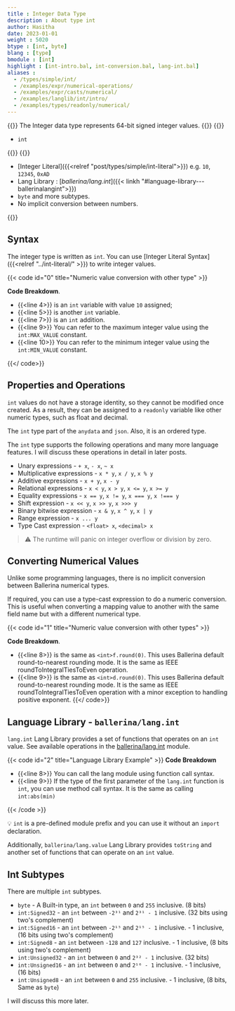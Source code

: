 ```yaml
---
title : Integer Data Type
description : About type int
author: Hasitha
date: 2023-01-01
weight : 5020
btype : [int, byte]
blang : [type]
bmodule : [int]
highlight : [int-intro.bal, int-conversion.bal, lang-int.bal]
aliases :
  - /types/simple/int/
  - /examples/expr/numerical-operations/
  - /examples/expr/casts/numerical/
  - /examples/langlib/int/intro/
  - /examples/types/readonly/numerical/
---
```

{{<md class="summary">}}
The Integer data type represents 64-bit signed integer values.
{{</md>}}
{{<md class="syntax">}}

* `int`

{{</md>}}
{{<md class="tldr">}}

* [Integer Literal]({{<relref "post/types/simple/int-literal">}}) e.g. `10`, `12345`, `0xAD`
* Lang Library : [*ballerina/lang.int*]({{< linkh "#language-library---ballerinalangint">}})
* `byte` and more subtypes.
* No implicit conversion between numbers.

{{</md>}}

<!--more-->

## Syntax

The integer type is written as `int`. You can use [Integer Literal Syntax]({{<relref "../int-literal/" >}}) to write integer values.

{{< code id="0" title="Numeric value conversion with other type" >}}

**Code Breakdown**.

* {{<line 4>}} is an `int` variable with value `10` assigned;
* {{<line 5>}} is another `int` variable.
* {{<line 7>}} is an `int` addition.
* {{<line 9>}} You can refer to the maximum integer value using the `int:MAX_VALUE` constant.
* {{<line 10>}} You can refer to the minimum integer value using the `int:MIN_VALUE` constant.
  
{{</ code>}}

## Properties and Operations

`int` values do not have a storage identity, so they cannot be modified once created. As a result, they can be assigned to a `readonly` variable like other numeric types, such as float and decimal.

The `int` type part of the `anydata` and `json`. Also, it is an ordered type.

The `int` type supports the following operations and many more language features. I will discuss these operations in detail in later posts.

* Unary expressions               - `+ x`, `- x`, `~ x`
* Multiplicative expressions      - `x * y`, `x / y`, `x % y`
* Additive expressions            - `x + y`, `x - y`
* Relational expressions          - `x < y`, `x > y`, `x <= y`, `x >= y`
* Equality expressions            - `x == y`, `x != y`, `x === y`, `x !=== y`
* Shift expression                - `x << y`, `x >> y`, `x >>> y`
* Binary bitwise expression       - `x & y`, `x ^ y`, `x | y`
* Range expression                - `x ... y`
* Type Cast expression            - `<float> x`, `<decimal> x`

> ⚠ The runtime will panic on integer overflow or division by zero.

## Converting Numerical Values

Unlike some programming languages, there is no implicit conversion between Ballerina numerical types.

If required, you can use a type-cast expression to do a numeric conversion. This is useful when converting a mapping value to another with the same field name but with a different numerical type.

{{< code id="1" title="Numeric value conversion with other types" >}}

**Code Breakdown**.

* {{<line 8>}} is the same as `<int>f.round(0)`. This uses Ballerina default round-to-nearest rounding mode. It is the same as IEEE roundToIntegralTiesToEven operation.
* {{<line 9>}} is the same as `<int>d.round(0)`. This uses Ballerina default round-to-nearest rounding mode. It is the same as IEEE roundToIntegralTiesToEven operation with a minor exception to handling positive exponent.
{{</ code>}}

## Language Library - `ballerina/lang.int`

`lang.int` Lang Library provides a set of functions that operates on an `int` value. See available operations in the [ballerina/lang.int](https://ballerina.io/spec/lang/master/#lang.int) module.

{{< code id="2" title="Language Library Example" >}}
**Code Breakdown**

* {{<line 8>}} You can call the lang module using function call syntax.
* {{<line 9>}} If the type of the first parameter of the `lang.int` function is `int`, you can use method call syntax. It is the same as calling `int:abs(min)`

{{< /code >}}

💡 `int` is a pre-defined module prefix and you can use it without an `import` declaration.

Additionally, `ballerina/lang.value` Lang Library provides `toString` and another set of functions that can operate on an `int` value.

## Int Subtypes

There are multiple `int` subtypes.

* `byte` - A Built-in type, an `int` between `0` and `255` inclusive. (8 bits)
* `int:Signed32` - an `int` between `-2³¹` and `2³¹ - 1` inclusive. (32 bits using two's complement)
* `int:Signed16` - an `int` between `-2¹⁵` and `2¹⁵ - 1` inclusive. - 1 inclusive, (16 bits using two's complement)
* `int:Signed8` - an `int` between `-128` and `127` inclusive. - 1 inclusive, (8 bits using two's complement)
* `int:Unsigned32` - an `int` between `0` and `2³² - 1` inclusive. (32 bits)
* `int:Unsigned16` - an `int` between `0` and `2¹⁶ - 1` inclusive. - 1 inclusive, (16 bits)
* `int:Unsigned8` - an `int` between `0` and `255` inclusive. - 1 inclusive, (8 bits, Same as `byte`)

I will discuss this more later.
